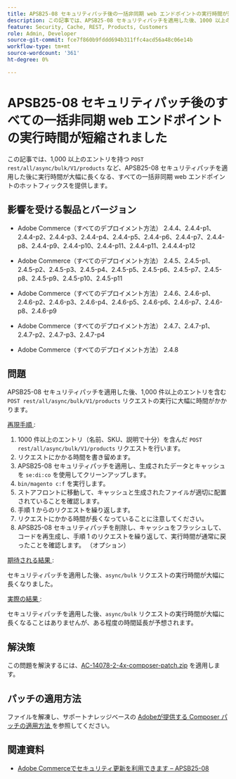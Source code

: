 ```yaml
---
title: APSB25-08 セキュリティパッチ後の一括非同期 web エンドポイントの実行時間が短縮されました
description: この記事では、APSB25-08 セキュリティパッチを適用した後、1000 以上のエントリに対する POST rest/all/async/bulk/V1/products リクエストの実行時間が大幅に長くなる問題のホットフィックスを提供します。
feature: Security, Cache, REST, Products, Customers
role: Admin, Developer
source-git-commit: fce7f860b9fddd694b311ffc4acd56a48c06e14b
workflow-type: tm+mt
source-wordcount: '361'
ht-degree: 0%

---
```


# APSB25-08 セキュリティパッチ後のすべての一括非同期 web エンドポイントの実行時間が短縮されました

この記事では、1,000 以上のエントリを持つ `POST rest/all/async/bulk/V1/products` など、APSB25-08 セキュリティパッチを適用した後に実行時間が大幅に長くなる、すべての一括非同期 web エンドポイントのホットフィックスを提供します。

## 影響を受ける製品とバージョン

* Adobe Commerce（すべてのデプロイメント方法） 2.4.4、2.4.4-p1、2.4.4-p2、2.4.4-p3、2.4.4-p4、2.4.4-p5、2.4.4-p6、2.4.4-p7、2.4.4-p8、2.4.4-p9、2.4.4-p10、2.4.4-p11、2.4.4-p11、2.4.4.4-p12

* Adobe Commerce（すべてのデプロイメント方法） 2.4.5、2.4.5-p1、2.4.5-p2、2.4.5-p3、2.4.5-p4、2.4.5-p5、2.4.5-p6、2.4.5-p7、2.4.5-p8、2.4.5-p9、2.4.5-p10、2.4.5-p11

* Adobe Commerce（すべてのデプロイメント方法） 2.4.6、2.4.6-p1、2.4.6-p2、2.4.6-p3、2.4.6-p4、2.4.6-p5、2.4.6-p6、2.4.6-p7、2.4.6-p8、2.4.6-p9

* Adobe Commerce（すべてのデプロイメント方法） 2.4.7、2.4.7-p1、2.4.7-p2、2.4.7-p3、2.4.7-p4

* Adobe Commerce（すべてのデプロイメント方法） 2.4.8

## 問題

APSB25-08 セキュリティパッチを適用した後、1,000 件以上のエントリを含む `POST rest/all/async/bulk/V1/products` リクエストの実行に大幅に時間がかかります。

<u> 再現手順 </u>:

1. 1000 件以上のエントリ（名前、SKU、説明で十分）を含んだ `POST rest/all/async/bulk/V1/products` リクエストを行います。
1. リクエストにかかる時間を書き留めます。
1. APSB25-08 セキュリティパッチを適用し、生成されたデータとキャッシュを `se:di:co` を使用してクリーンアップします。
1. `bin/magento c:f` を実行します。
1. ストアフロントに移動して、キャッシュと生成されたファイルが適切に配置されていることを確認します。
1. 手順 1 からのリクエストを繰り返します。
1. リクエストにかかる時間が長くなっていることに注意してください。
1. APSB25-08 セキュリティパッチを削除し、キャッシュをフラッシュして、コードを再生成し、手順 1 のリクエストを繰り返して、実行時間が通常に戻ったことを確認します。 （オプション）

<u> 期待される結果 </u>:

セキュリティパッチを適用した後、`async/bulk` リクエストの実行時間が大幅に長くなりました。

<u> 実際の結果 </u>:

セキュリティパッチを適用した後、`async/bulk` リクエストの実行時間が大幅に長くなることはありませんが、ある程度の時間延長が予想されます。

## 解決策

この問題を解決するには、[AC-14078-2-4x-composer-patch.zip](assets/AC-14078-2-4x-composer-patch.zip) を適用します。

## パッチの適用方法

ファイルを解凍し、サポートナレッジベースの [Adobeが提供する Composer パッチの適用方法 ](https://experienceleague.adobe.com/docs/commerce-knowledge-base/kb/how-to/how-to-apply-a-composer-patch-provided-by-magento.html) を参照してください。

## 関連資料

* [Adobe Commerceでセキュリティ更新を利用できます – APSB25-08](/help/troubleshooting/known-issues-patches-attached/security-update-available-for-adobe-commerce-apsb25-08.md)
